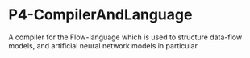 # P4-CompilerAndLanguage

A compiler for the Flow-language which is used to structure data-flow models, and artificial neural network models in particular
